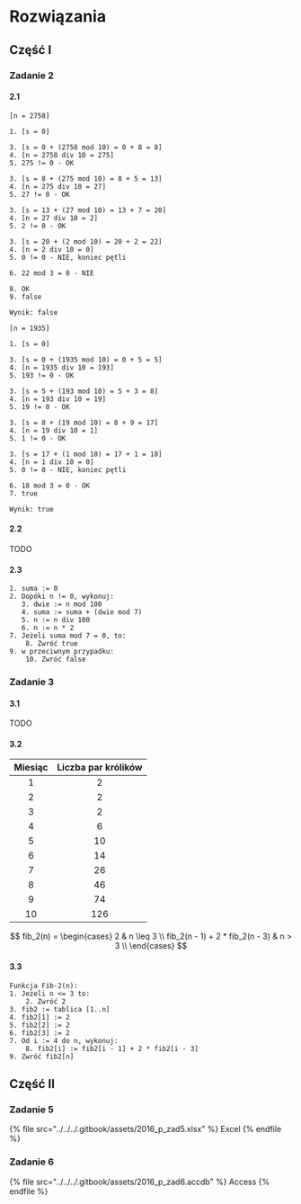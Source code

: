 # Rozwiązania

## Część I

### Zadanie 2

#### 2.1

```
[n = 2758]

1. [s = 0]

3. [s = 0 + (2758 mod 10) = 0 + 8 = 8]
4. [n = 2758 div 10 = 275]
5. 275 != 0 - OK

3. [s = 8 + (275 mod 10) = 8 + 5 = 13]
4. [n = 275 div 10 = 27]
5. 27 != 0 - OK

3. [s = 13 + (27 mod 10) = 13 + 7 = 20]
4. [n = 27 div 10 = 2]
5. 2 != 0 - OK

3. [s = 20 + (2 mod 10) = 20 + 2 = 22]
4. [n = 2 div 10 = 0]
5. 0 != 0 - NIE, koniec pętli

6. 22 mod 3 = 0 - NIE

8. OK
9. false

Wynik: false
```

```
[n = 1935]

1. [s = 0]

3. [s = 0 + (1935 mod 10) = 0 + 5 = 5]
4. [n = 1935 div 10 = 193]
5. 193 != 0 - OK

3. [s = 5 + (193 mod 10) = 5 + 3 = 8]
4. [n = 193 div 10 = 19]
5. 19 != 0 - OK

3. [s = 8 + (19 mod 10) = 8 + 9 = 17]
4. [n = 19 div 10 = 1]
5. 1 != 0 - OK

3. [s = 17 + (1 mod 10) = 17 + 1 = 18]
4. [n = 1 div 10 = 0]
5. 0 != 0 - NIE, koniec pętli

6. 18 mod 3 = 0 - OK
7. true

Wynik: true
```

#### 2.2

TODO

#### 2.3

```
1. suma := 0
2. Dopóki n != 0, wykonuj:
   3. dwie := n mod 100
   4. suma := suma + (dwie mod 7)
   5. n := n div 100
   6. n := n * 2
7. Jeżeli suma mod 7 = 0, to:
    8. Zwróć true
9. w przeciwnym przypadku:
    10. Zwróć false
``` 

### Zadanie 3

#### 3.1

TODO

#### 3.2

|  Miesiąc  | Liczba par królików |
| :-------: | :-----------------: |
|     1     |          2          |
|     2     |          2          |
|     3     |          2          |
|     4     |          6          |
|     5     |          10         |
|     6     |          14         |
|     7     |          26         |
|     8     |          46         |
|     9     |          74         |
|    10     |         126         |

$$
fib_2(n) =  \begin{cases} 
      2 & n \leq 3 \\
      fib_2(n - 1) + 2 * fib_2(n - 3) & n > 3 \\
   \end{cases}
$$

#### 3.3

```
Funkcja Fib-2(n):
1. Jeżeli n <= 3 to:
    2. Zwróć 2
3. fib2 := tablica [1..n]
4. fib2[1] := 2
5. fib2[2] := 2
6. fib2[3] := 2
7. Od i := 4 do n, wykonuj:
    8. fib2[i] := fib2[i - 1] + 2 * fib2[i - 3]
9. Zwróć fib2[n]
```

## Część II

### Zadanie 5

{% file src="../../../.gitbook/assets/2016_p_zad5.xlsx" %}
Excel
{% endfile %}

### Zadanie 6

{% file src="../../../.gitbook/assets/2016_p_zad6.accdb" %}
Access
{% endfile %}
